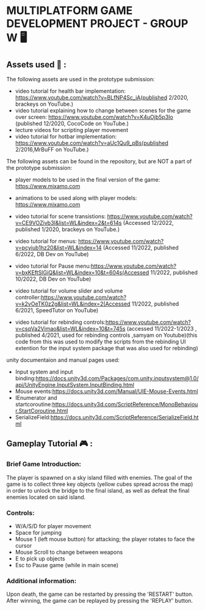 # MULTIPLATFORM GAME DEVELOPMENT PROJECT - GROUP W :desktop_computer:

## Assets used :art: :

The following assets are used in the prototype submission:

- video tutorial for health bar implementation: https://www.youtube.com/watch?v=BLfNP4Sc_iA(published 2/2020, brackeys on YouTube.)
- video tutorial explaining how to change between scenes for the game over screen: https://www.youtube.com/watch?v=K4uOjb5p3Io (published 12/2020, CocoCode on YouTube.)
- lecture videos for scripting player movement
- video tutorial for hotbar implementation: https://www.youtube.com/watch?v=aUc1Qu9_pBs(published 2/2016,MrBuFF on YouTube.)

The following assets can be found in the repository, but are NOT a part of the prototype submission:
- player models to be used in the final version of the game: https://www.mixamo.com
- animations to be used along with player models: https://www.mixamo.com

- video tutorial for scene transistions: https://www.youtube.com/watch?v=CE9VOZivb3I&list=WL&index=2&t=614s (Accessed 12/2022, published 1/2020, brackeys on YouTube.)
- video tutorial for menus: https://www.youtube.com/watch?v=pcyiub1hz20&list=WL&index=14 (Accessed 11/2022, published 6/2022, DB Dev on YouTube)
- video tutorial for Pause menu:https://www.youtube.com/watch?v=bxKEftSIGiQ&list=WL&index=10&t=604s(Accessed 11/2022, published 10/2022, DB Dev on YouTube)
- video tutorial for volume slider and volume controller:https://www.youtube.com/watch?v=k2vOeTK0z2g&list=WL&index=2(Accessed 11/2022, published 6/2021, SpeedTutor on YouTube)
-  video tutorial for rebinding controls:https://www.youtube.com/watch?v=csqVa2Vimao&list=WL&index=10&t=745s (accessed 11/2022-1/2023 , published 4/2021, used for rebinding controls ,samyam on Youtube)(this code from this was used to modify the scripts from the rebinding UI extention for the input system package that was also used for rebinding)

unity documentaion and manual pages used:
-  Input system and input binding:https://docs.unity3d.com/Packages/com.unity.inputsystem@1.0/api/UnityEngine.InputSystem.InputBinding.html
-  Mouse events:https://docs.unity3d.com/Manual/UIE-Mouse-Events.html
-  IEnumerator and startcoroutine:https://docs.unity3d.com/ScriptReference/MonoBehaviour.StartCoroutine.html
-  SerializeField:https://docs.unity3d.com/ScriptReference/SerializeField.html


## Gameplay Tutorial :video_game: :
### Brief Game Introduction:
The player is spawned on a sky island filled with enemies. The goal of the game is to collect three key objects
(yellow cubes spread across the map) in order to unlock the bridge to the final island, as well as defeat the final
enemies located on said island.

### Controls: 
- W/A/S/D for player movement
- Space for jumping
- Mouse 1 (left mouse button) for attacking; the player rotates to face the cursor
- Mouse Scroll to change between weapons
- E to pick up objects
- Esc to Pause game (while in main scene)

### Additional information:
Upon death, the game can be restarted by pressing the 'RESTART' button. After winning, the game can be 
replayed by pressing the 'REPLAY' button.
